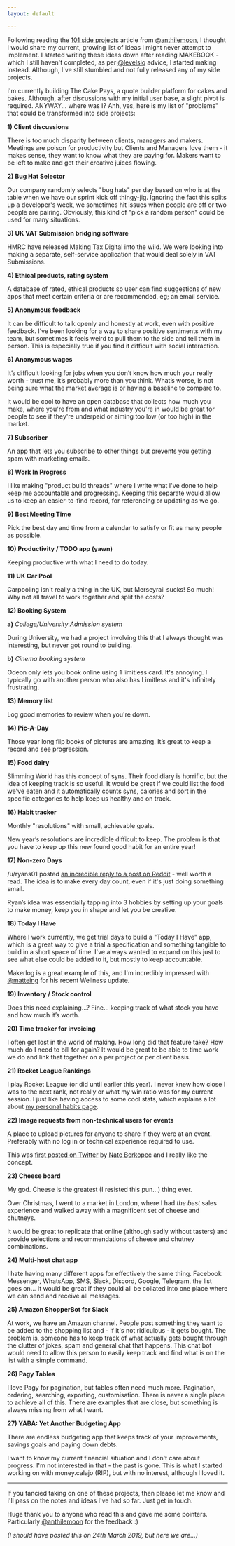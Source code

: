 ```yaml
---
layout: default

---
```


Following reading the [101 side projects](https://makermag.com/2019/03/04/side-projects/) article from [@anthilemoon](https://twitter.com/anthilemoon), I thought I would share my current, growing list of ideas I might never attempt to implement. I started writing these ideas down after reading MAKEBOOK - which I still haven't completed, as per [@levelsio](https://twitter.com/levelsio) advice, I started making instead. Although, I've still stumbled and not fully released any of my side projects.

I'm currently building The Cake Pays, a quote builder platform for cakes and bakes. Although, after discussions with my initial user base, a slight pivot is required. ANYWAY... where was I? Ahh, yes, here is my list of "problems" that could be transformed into side projects:

**1) Client discussions**

There is too much disparity between clients, managers and makers. Meetings are poison for productivity but Clients and Managers love them - it makes sense, they want to know what they are paying for. Makers want to be left to make and get their creative juices flowing.

**2) Bug Hat Selector**

Our company randomly selects "bug hats" per day based on who is at the table when we have our sprint kick off thingy-jig. Ignoring the fact this splits up a developer's week, we sometimes hit issues when people are off or two people are pairing. Obviously, this kind of "pick a random person" could be used for many situations.

**3) UK VAT Submission bridging software**

HMRC have released Making Tax Digital into the wild. We were looking into making a separate, self-service application that would deal solely in VAT Submissions.

**4) Ethical products, rating system**

A database of rated, ethical products so user can find suggestions of new apps that meet certain criteria or are recommended, eg; an email service.

**5) Anonymous feedback**

It can be difficult to talk openly and honestly at work, even with positive feedback. I've been looking for a way to share positive sentiments with my team, but sometimes it feels weird to pull them to the side and tell them in person. This is especially true if you find it difficult with social interaction.

**6) Anonymous wages**

It’s difficult looking for jobs when you don’t know how much your really worth - trust me, it’s probably more than you think. What’s worse, is not being sure what the market average is or having a baseline to compare to.

It would be cool to have an open database that collects how much you make, where you're from and what industry you're in would be great for people to see if they're underpaid or aiming too low (or too high) in the market.

**7) Subscriber**

An app that lets you subscribe to other things but prevents you getting spam with marketing emails.

**8) Work In Progress**

I like making "product build threads" where I write what I've done to help keep me accountable and progressing. Keeping this separate would allow us to keep an easier-to-find record, for referencing or updating as we go.

**9) Best Meeting Time**

Pick the best day and time from a calendar to satisfy or fit as many people as possible.

**10) Productivity / TODO app (yawn)**

Keeping productive with what I need to do today.

**11) UK Car Pool**

Carpooling isn't really a thing in the UK, but Merseyrail sucks! So much! Why not all travel to work together and split the costs?

**12) Booking System**

**a)** _College/University Admission system_

During University, we had a project involving this that I always thought was interesting, but never got round to building.

**b)** _Cinema booking system_

Odeon only lets you book online using 1 limitless card. It's annoying. I typically go with another person who also has Limitless and it's infinitely frustrating.

**13) Memory list**

Log good memories to review when you're down.

**14) Pic-A-Day**

Those year long flip books of pictures are amazing. It’s great to keep a record and see progression.

**15) Food dairy**

Slimming World has this concept of syns. Their food diary is horrific, but the idea of keeping track is so useful. It would be great if we could list the food we've eaten and it automatically counts syns, calories and sort in the specific categories to help keep us healthy and on track.

**16) Habit tracker**

Monthly "resolutions" with small, achievable goals. 

New year’s resolutions are incredible difficult to keep. The problem is that you have to keep up this new found good habit for an entire year!

**17) Non-zero Days**

/u/ryans01 posted [an incredible reply to a post on Reddit](https://www.reddit.com/r/getdisciplined/comments/1q96b5/I_just_don%27t_care_about_myself./cdah4af/) - well worth a read. The idea is to make every day count, even if it's just doing something small.

Ryan’s idea was essentially tapping into 3 hobbies by setting up your goals to make money, keep you in shape and let you be creative.

**18) Today I Have**

Where I work currently, we get trial days to build a "Today I Have" app, which is a great way to give a trial a specification and something tangible to build in a short space of time. I've always wanted to expand on this just to see what else could be added to it, but mostly to keep accountable.

Makerlog is a great example of this, and I'm incredibly impressed with [@matteing](https://twitter.com/matteing) for his recent Wellness update.

**19) Inventory / Stock control**

Does this need explaining...? Fine… keeping track of what stock you have and how much it’s worth.

**20) Time tracker for invoicing**

I often get lost in the world of making. How long did that feature take? How much do I need to bill for again? It would be great to be able to time work we do and link that together on a per project or per client basis.

**21) Rocket League Rankings**

I play Rocket League (or did until earlier this year). I never knew how close I was to the next rank, not really or what my win ratio was for my current session. I just like having access to some cool stats, which explains a lot about [my personal habits page](https://craigpetterson.co.uk/habits).

**22) Image requests from non-technical users for events**

A place to upload pictures for anyone to share if they were at an event. Preferably with no log in or technical experience required to use.

This was [first posted on Twitter](https://twitter.com/nateberkopec/status/1047609949096894464) by [Nate Berkopec](https://twitter.com/nateberkopec) and I really like the concept.

**23) Cheese board**

My god. Cheese is the greatest (I resisted this pun...) thing ever.

Over Christmas, I went to a market in London, where I had *the best* sales experience and walked away with a magnificent set of cheese and chutneys.

It would be great to replicate that online (although sadly without tasters) and provide selections and recommendations of cheese and chutney combinations.

**24) Multi-host chat app**

I hate having many different apps for effectively the same thing. Facebook Messenger, WhatsApp, SMS, Slack, Discord, Google, Telegram, the list goes on... It would be great if they could all be collated into one place where we can send and receive all messages. 

**25) Amazon ShopperBot for Slack**

At work, we have an Amazon channel. People post something they want to be added to the shopping list and - if it's not ridiculous - it gets bought. The problem is, someone has to keep track of what actually gets bought through the clutter of jokes, spam and general chat that happens. This chat bot would need to allow this person to easily keep track and find what is on the list with a simple command.

**26) Pagy Tables**

I love Pagy for pagination, but tables often need much more. Pagination, ordering, searching, exporting, customisation. There is never a single place to achieve all of this. There are examples that are close, but something is always missing from what I want.

**27) YABA: Yet Another Budgeting App**

There are endless budgeting app that keeps track of your improvements, savings goals and paying down debts.

I want to know my current financial situation and I don't care about progress. I'm not interested in that - the past is gone.  This is what I started working on with money.calajo (RIP), but with no interest, although I loved it.

---

If you fancied taking on one of these projects, then please let me know and I'll pass on the notes and ideas I've had so far. Just get in touch.

Huge thank you to anyone who read this and gave me some pointers. Particularly [@anthilemoon](https://twitter.com/anthilemoon) for the feedback :)

_(I should have posted this on 24th March 2019, but here we are...)_
